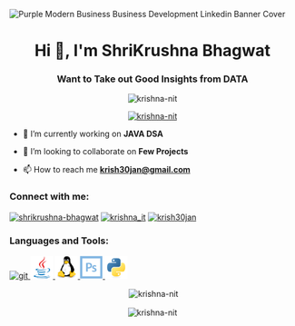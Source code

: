 ![Purple Modern Business Business Development Linkedin Banner Cover](https://user-images.githubusercontent.com/73196470/161052563-0ddba6da-611d-4387-97cc-0c64e0fb6a7e.gif)

<h1 align="center">Hi 👋, I'm ShriKrushna Bhagwat</h1>
<h3 align="center">Want to Take out Good Insights from DATA</h3>
<center>
<p align="center"> <img src="https://komarev.com/ghpvc/?username=krishna-nit&label=Profile%20views&color=0e75b6&style=flat" alt="krishna-nit" /> </p>

<p align="center"> <a href="https://github.com/ryo-ma/github-profile-trophy"><img src="https://github-profile-trophy.vercel.app/?username=krishna-nit" alt="krishna-nit" /></a> 
</center>
</p>

- 🔭 I’m currently working on **JAVA DSA**

- 👯 I’m looking to collaborate on **Few Projects**

- 📫 How to reach me **krish30jan@gmail.com**

<h3 align="left">Connect with me:</h3>
<p align="left">
<a href="https://linkedin.com/in/shrikrushna-bhagwat" target="blank"><img align="center" src="https://cdn.jsdelivr.net/npm/simple-icons@3.0.1/icons/linkedin.svg" alt="shrikrushna-bhagwat" height="30" width="40" /></a>
<a href="https://www.hackerrank.com/krishna_it" target="blank"><img align="center" src="https://cdn.jsdelivr.net/npm/simple-icons@3.0.1/icons/hackerrank.svg" alt="krishna_it" height="30" width="40" /></a>
<a href="https://www.leetcode.com/krish30jan" target="blank"><img align="center" src="https://cdn.jsdelivr.net/npm/simple-icons@3.0.1/icons/leetcode.svg" alt="krish30jan" height="30" width="40" /></a>
</p>

<h3 align="left">Languages and Tools:</h3>
<p align="left"> <a href="https://git-scm.com/" target="_blank"> <img src="https://www.vectorlogo.zone/logos/git-scm/git-scm-icon.svg" alt="git" width="40" height="40"/> </a> <a href="https://www.java.com" target="_blank"> <img src="https://raw.githubusercontent.com/devicons/devicon/master/icons/java/java-original.svg" alt="java" width="40" height="40"/> </a> <a href="https://www.linux.org/" target="_blank"> <img src="https://raw.githubusercontent.com/devicons/devicon/master/icons/linux/linux-original.svg" alt="linux" width="40" height="40"/> </a> <a href="https://www.photoshop.com/en" target="_blank"> <img src="https://raw.githubusercontent.com/devicons/devicon/master/icons/photoshop/photoshop-line.svg" alt="photoshop" width="40" height="40"/> </a> <a href="https://www.python.org" target="_blank"> <img src="https://raw.githubusercontent.com/devicons/devicon/master/icons/python/python-original.svg" alt="python" width="40" height="40"/> </a> </p>
<center>
<p align="center">&nbsp;<img align="center" src="https://github-readme-stats.vercel.app/api?username=krishna-nit&show_icons=true&locale=en" alt="krishna-nit" /></p>
<p align="center"><img align="center" src="https://github-readme-streak-stats.herokuapp.com/?user=krishna-nit&" alt="krishna-nit" /></p>
</center>
